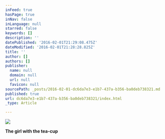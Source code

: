 ```yaml
---
inFeed: true
hasPage: true
inNav: false
inLanguage: null
starred: false
keywords: []
description: ''
datePublished: '2016-02-01T21:29:08.475Z'
dateModified: '2016-02-01T21:28:28.825Z'
title: ''
author: []
authors: []
publisher:
  name: null
  domain: null
  url: null
  favicon: null
sourcePath: _posts/2016-02-01-dc6da7e3-e1b7-437a-b356-ba0deb738321.md
published: true
url: dc6da7e3-e1b7-437a-b356-ba0deb738321/index.html
_type: Article

---
```

![](https://the-grid-user-content.s3-us-west-2.amazonaws.com/30a55cd6-8dce-4ece-922d-194203e185ec.jpg)

**The girl with the tea-cup**
